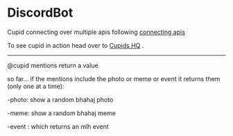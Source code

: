 # DiscordBot
Cupid connecting over multiple apis following [connecting apis](https://www.twitch.tv/videos/947045439?filter=archives&sort=time)

To see cupid in action head over to [Cupids HQ](https://discord.gg/8nFnYFvj95) .

***********************************************************

@cupid mentions return a value

so far... if the mentions include the photo or meme or event it returns them (only one at a time):

  -photo: show a random bhahaj photo
  
  -meme: show a random bhahaj meme
  
  -event : which returns an mlh event

